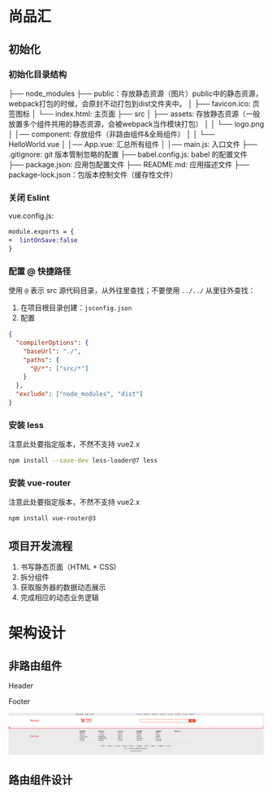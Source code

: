 # 尚品汇

## 初始化

### 初始化目录结构

├── node_modules
├── public：存放静态资源（图片）public中的静态资源，webpack打包的时候，会原封不动打包到dist文件夹中。
│ ├── favicon.ico: 页签图标
│ └── index.html: 主页面
├── src
│ ├── assets: 存放静态资源（一般放置多个组件共用的静态资源，会被webpack当作模块打包）
│ │ └── logo.png
│ │── component: 存放组件（非路由组件&全局组件）
│ │ └── HelloWorld.vue
│ │── App.vue: 汇总所有组件
│ │── main.js: 入口文件
├── .gitignore: git 版本管制忽略的配置
├── babel.config.js: babel 的配置文件
├── package.json: 应用包配置文件
├── README.md: 应用描述文件
├── package-lock.json：包版本控制文件（缓存性文件）

### 关闭 Eslint

vue.config.js:

```diff
module.exports = {
+  lintOnSave:false
}
```

### 配置 @ 快捷路径

使用 `@` 表示 src 源代码目录，从外往里查找；不要使用 `../../` 从里往外查找：

1. 在项目根目录创建：`jsconfig.json`
2. 配置
```json
{
  "compilerOptions": {
    "baseUrl": "./",
    "paths": {
      "@/*": ["src/*"]
    }
  },
  "exclude": ["node_modules", "dist"]
}
```

### 安装 less

注意此处要指定版本，不然不支持 vue2.x

```bash
npm install --save-dev less-loader@7 less
```

### 安装 vue-router

注意此处要指定版本，不然不支持 vue2.x

```bash
npm install vue-router@3
```


## 项目开发流程

1. 书写静态页面（HTML + CSS)
2. 拆分组件
3. 获取服务器的数据动态展示
4. 完成相应的动态业务逻辑

# 架构设计

## 非路由组件

Header

Footer

![20220926171028](https://raw.githubusercontent.com/HaloBoys/PicGoMyDevice/main/img/20220926171028.png)

## 路由组件设计

